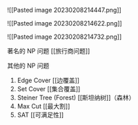 ![[Pasted image 20230208214447.png]]

![[Pasted image 20230208214622.png]]

![[Pasted image 20230208214732.png]]


著名的 NP 问题
[[旅行商问题]]

其他的 NP 问题

1. Edge Cover  [[边覆盖]]
2. Set Cover     [[集合覆盖]]
3. Steiner Tree (Forest) [[斯坦纳树]]（森林）
4. Max Cut       [[最大割]]
5. SAT               [[可满足性]]